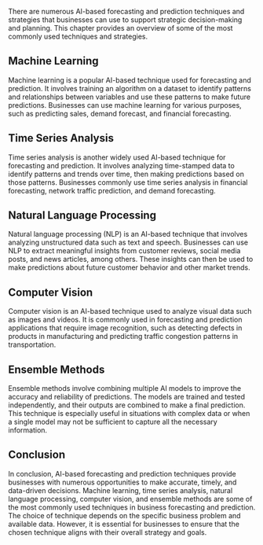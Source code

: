 
There are numerous AI-based forecasting and prediction techniques and strategies that businesses can use to support strategic decision-making and planning. This chapter provides an overview of some of the most commonly used techniques and strategies.

Machine Learning
----------------

Machine learning is a popular AI-based technique used for forecasting and prediction. It involves training an algorithm on a dataset to identify patterns and relationships between variables and use these patterns to make future predictions. Businesses can use machine learning for various purposes, such as predicting sales, demand forecast, and financial forecasting.

Time Series Analysis
--------------------

Time series analysis is another widely used AI-based technique for forecasting and prediction. It involves analyzing time-stamped data to identify patterns and trends over time, then making predictions based on those patterns. Businesses commonly use time series analysis in financial forecasting, network traffic prediction, and demand forecasting.

Natural Language Processing
---------------------------

Natural language processing (NLP) is an AI-based technique that involves analyzing unstructured data such as text and speech. Businesses can use NLP to extract meaningful insights from customer reviews, social media posts, and news articles, among others. These insights can then be used to make predictions about future customer behavior and other market trends.

Computer Vision
---------------

Computer vision is an AI-based technique used to analyze visual data such as images and videos. It is commonly used in forecasting and prediction applications that require image recognition, such as detecting defects in products in manufacturing and predicting traffic congestion patterns in transportation.

Ensemble Methods
----------------

Ensemble methods involve combining multiple AI models to improve the accuracy and reliability of predictions. The models are trained and tested independently, and their outputs are combined to make a final prediction. This technique is especially useful in situations with complex data or when a single model may not be sufficient to capture all the necessary information.

Conclusion
----------

In conclusion, AI-based forecasting and prediction techniques provide businesses with numerous opportunities to make accurate, timely, and data-driven decisions. Machine learning, time series analysis, natural language processing, computer vision, and ensemble methods are some of the most commonly used techniques in business forecasting and prediction. The choice of technique depends on the specific business problem and available data. However, it is essential for businesses to ensure that the chosen technique aligns with their overall strategy and goals.
